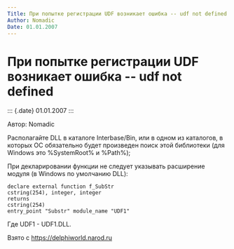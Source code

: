 ```yaml
---
Title: При попытке регистрации UDF возникает ошибка -- udf not defined
Author: Nomadic 
Date: 01.01.2007
---
```



При попытке регистрации UDF возникает ошибка -- udf not defined
===============================================================

::: {.date}
01.01.2007
:::

Автор: Nomadic 

Располагайте DLL в каталоге Interbase/Bin, или в одном из каталогов, в
которых ОС обязательно будет произведен поиск этой библиотеки (для
Windows это %SystemRoot% и %Path%);

При декларировании функции не следует указывать расширение модуля (в
Windows по умолчанию DLL):

    declare external function f_SubStr
    cstring(254), integer, integer
    returns
    cstring(254)
    entry_point "Substr" module_name "UDF1"

Где UDF1 - UDF1.DLL.

Взято с <https://delphiworld.narod.ru>
